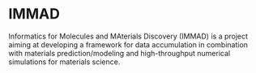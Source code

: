 # IMMAD
Informatics for Molecules and MAterials Discovery (IMMAD) is a project aiming at developing a framework for data accumulation in combination with materials prediction/modeling and high-throughput numerical simulations for materials science.
